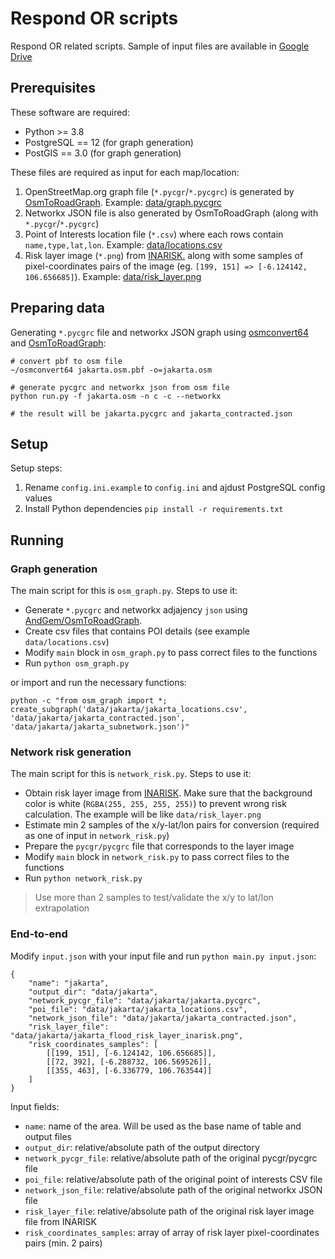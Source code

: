 # Respond OR scripts

Respond OR related scripts. Sample of input files are available in [Google Drive](https://drive.google.com/drive/folders/1eOyR4GRGnSqLTzOl_rRk7EaK216bSXWH)

## Prerequisites

These software are required:

* Python >= 3.8
* PostgreSQL == 12 (for graph generation)
* PostGIS == 3.0 (for graph generation)

These files are required as input for each map/location:

1. OpenStreetMap.org graph file (`*.pycgr`/`*.pycgrc`) is generated by [OsmToRoadGraph](https://github.com/AndGem/OsmToRoadGraph). Example: [data/graph.pycgrc](data/graph.pycgrc)
2. Networkx JSON file is also generated by OsmToRoadGraph (along with `*.pycgr`/`*.pycgrc`)
3. Point of Interests location file (`*.csv`) where each rows contain `name,type,lat,lon`. Example: [data/locations.csv](data/locations.csv)
4. Risk layer image (`*.png`) from [INARISK.](http://service1.inarisk.bnpb.go.id:6080/arcgis/rest/services/inaRISK) along with some samples of pixel-coordinates pairs of the image (eg. `[199, 151] => [-6.124142, 106.656685]`). Example: [data/risk_layer.png](data/risk_layer.png)

## Preparing data

Generating `*.pycgrc` file and networkx JSON graph using [osmconvert64](http://m.m.i24.cc/osmconvert64) and [OsmToRoadGraph](https://github.com/AndGem/OsmToRoadGraph):

```
# convert pbf to osm file
~/osmconvert64 jakarta.osm.pbf -o=jakarta.osm

# generate pycgrc and networkx json from osm file
python run.py -f jakarta.osm -n c -c --networkx

# the result will be jakarta.pycgrc and jakarta_contracted.json
```

## Setup

Setup steps:
1. Rename `config.ini.example` to `config.ini` and ajdust PostgreSQL config values
2. Install Python dependencies `pip install -r requirements.txt`

## Running

### Graph generation

The main script for this is `osm_graph.py`. Steps to use it:

* Generate `*.pycgrc` and networkx adjajency `json` using [AndGem/OsmToRoadGraph](https://github.com/AndGem/OsmToRoadGraph). 
* Create csv files that contains POI details (see example `data/locations.csv`) 
* Modify `main` block in `osm_graph.py` to pass correct files to the functions
* Run `python osm_graph.py`

or import and run the necessary functions:

```
python -c "from osm_graph import *; create_subgraph('data/jakarta/jakarta_locations.csv', 'data/jakarta/jakarta_contracted.json', 'data/jakarta/jakarta_subnetwork.json')"
```

### Network risk generation

The main script for this is `network_risk.py`. Steps to use it:

* Obtain risk layer image from [INARISK](http://www.arcgis.com/home/webmap/viewer.html?url=http%3A%2F%2Fservice1.inarisk.bnpb.go.id%3A6080%2Farcgis%2Frest%2Fservices%2FinaRISK%2Flayer_bahaya_banjir%2FImageServer&source=sd). Make sure that the background color is white (`RGBA(255, 255, 255, 255)`) to prevent wrong risk calculation. The example will be like `data/risk_layer.png`
* Estimate min 2 samples of the x/y-lat/lon pairs for conversion (required as one of input in `network_risk.py`)
* Prepare the `pycgr/pycgrc` file that corresponds to the layer image
* Modify `main` block in `network_risk.py` to pass correct files to the functions
* Run `python network_risk.py`

> Use more than 2 samples to test/validate the x/y to lat/lon extrapolation

### End-to-end

Modify `input.json` with your input file and run `python main.py input.json`:

```
{
    "name": "jakarta",
    "output_dir": "data/jakarta",
    "network_pycgr_file": "data/jakarta/jakarta.pycgrc",
    "poi_file": "data/jakarta/jakarta_locations.csv",
    "network_json_file": "data/jakarta/jakarta_contracted.json",    
    "risk_layer_file": "data/jakarta/jakarta_flood_risk_layer_inarisk.png",
    "risk_coordinates_samples": [
        [[199, 151], [-6.124142, 106.656685]],
        [[72, 392], [-6.288732, 106.569526]],
        [[355, 463], [-6.336779, 106.763544]]
    ]
}
```

Input fields:

* `name`: name of the area. Will be used as the base name of table and output files
* `output_dir`: relative/absolute path of the output directory
* `network_pycgr_file`: relative/absolute path of the original pycgr/pycgrc file
* `poi_file`: relative/absolute path of the original point of interests CSV file
* `network_json_file`: relative/absolute path of the original networkx JSON file
* `risk_layer_file`: relative/absolute path of the original risk layer image file from INARISK
* `risk_coordinates_samples`: array of array of risk layer pixel-coordinates pairs (min. 2 pairs)